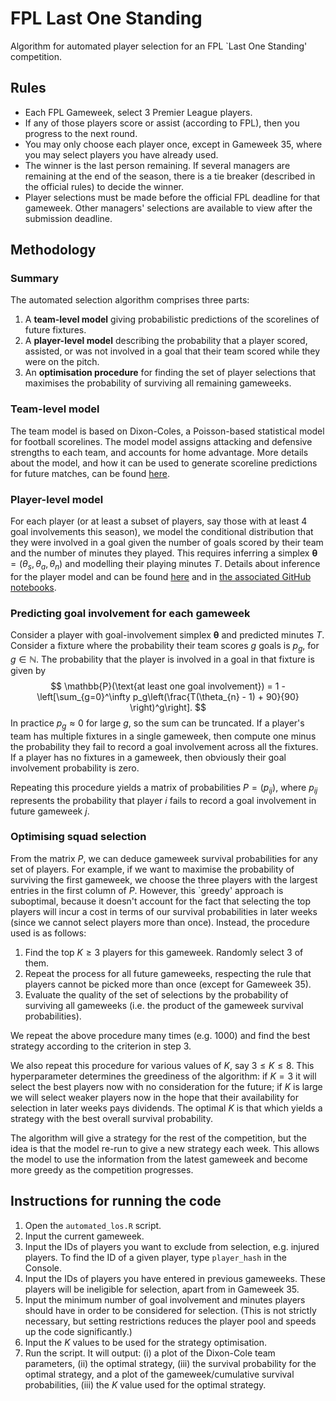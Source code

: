 # FPL Last One Standing

Algorithm for automated player selection for an FPL `Last One Standing' competition. 

## Rules

 - Each FPL Gameweek, select 3 Premier League players.
 - If any of those players score or assist (according to FPL), then you progress to the next round.
 - You may only choose each player once, except in Gameweek 35, where you may select players you have already used.
 - The winner is the last person remaining. If several managers are remaining at the end of the season, there is a tie breaker (described in the official rules) to decide the winner.
 - Player selections must be made before the official FPL deadline for that gameweek. Other managers' selections are available to view after the submission deadline.
 
## Methodology

### Summary

The automated selection algorithm comprises three parts:

1. A **team-level model** giving probabilistic predictions of the scorelines of future fixtures.
2. A **player-level model** describing the probability that a player scored, assisted, or was not involved in a goal that their team scored while they were on the pitch. 
3. An **optimisation procedure** for finding the set of player selections that maximises the probability of surviving all remaining gameweeks. 

### Team-level model

The team model is based on Dixon-Coles, a Poisson-based statistical model for football scorelines. The model model assigns attacking and defensive strengths to each team, and accounts for home advantage. More details about the model, and how it can be used to generate scoreline predictions for future matches, can be found [here](https://www.statsandsnakeoil.com/2019/01/01/predicting-the-premier-league-with-dixon-coles/).

### Player-level model

For each player (or at least a subset of players, say those with at least 4 goal involvements this season), we model the conditional distribution that they were involved in a goal given the number of goals scored by their team and the number of minutes they played. This requires inferring a simplex $\boldsymbol{\theta}=(\theta_s,\theta_a,\theta_n)$ and modelling their playing minutes $T$. Details about inference for the player model and can be found [here](https://www.turing.ac.uk/news/airsenal) and in [the associated GitHub notebooks](https://github.com/alan-turing-institute/AIrsenal).

### Predicting goal involvement for each gameweek

Consider a player with goal-involvement simplex $\boldsymbol{\theta}$ and predicted minutes $T$. Consider a fixture where the probability their team scores $g$ goals is $p_g$, for $g \in \mathbb{N}$. The probability that the player is involved in a goal in that fixture is given by
$$
\mathbb{P}(\text{at least one goal involvement}) = 1 - \left[\sum_{g=0}^\infty p_g\left(\frac{T(\theta_{n} - 1) + 90}{90} \right)^g\right].
$$
In practice $p_g\approx 0$ for large $g$, so the sum can be truncated. If a player's team has multiple fixtures in a single gameweek, then compute one minus the probability they fail to record a goal involvement across all the fixtures. If a player has no fixtures in a gameweek, then obviously their goal involvement probability is zero.

Repeating this procedure yields a matrix of probabilities $P=(p_{ij})$, where $p_{ij}$ represents the probability that player $i$ fails to record a goal involvement in future gameweek $j$.

### Optimising squad selection

From the matrix $P$, we can deduce gameweek survival probabilities for any set of players. For example, if we want to maximise the probability of surviving the first gameweek, we choose the three players with the largest entries in the first column of $P$. However, this `greedy' approach is suboptimal, because it doesn't account for the fact that selecting the top players will incur a cost in terms of our survival probabilities in later weeks (since we cannot select players more than once). Instead, the procedure used is as follows:

1. Find the top $K\geq 3$ players for this gameweek. Randomly select 3 of them.
2. Repeat the process for all future gameweeks, respecting the rule that players cannot be picked more than once (except for Gameweek 35).
3. Evaluate the quality of the set of selections by the probability of surviving all gameweeks (i.e. the product of the gameweek survival probabilities).

We repeat the above procedure many times (e.g. 1000) and find the best strategy according to the criterion in step 3. 

We also repeat this procedure for various values of $K$, say $3 \leq K \leq 8$. This hyperparameter determines the greediness of the algorithm: if $K=3$ it will select the best players now with no consideration for the future; if $K$ is large we will select weaker players now in the hope that their availability for selection in later weeks pays dividends. The optimal $K$ is that which yields a strategy with the best overall survival probability. 

The algorithm will give a strategy for the rest of the competition, but the idea is that the model re-run to give a new strategy each week. This allows the model to use the information from the latest gameweek and become more greedy as the competition progresses. 

## Instructions for running the code

1. Open the `automated_los.R` script.
2. Input the current gameweek.
3. Input the IDs of players you want to exclude from selection, e.g. injured players. To find the ID of a given player, type `player_hash` in the Console.
4. Input the IDs of players you have entered in previous gameweeks. These players will be ineligible for selection, apart from in Gameweek 35.
5. Input the minimum number of goal involvement and minutes players should have in order to be considered for selection. (This is not strictly necessary, but setting restrictions reduces the player pool and speeds up the code significantly.)
6. Input the $K$ values to be used for the strategy optimisation. 
7. Run the script. It will output: (i) a plot of the Dixon-Cole team parameters, (ii) the optimal strategy, (iii) the survival probability for the optimal strategy, and a plot of the gameweek/cumulative survival probabilities, (iii) the $K$ value used for the optimal strategy.
